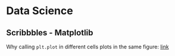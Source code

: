 # Data Science

## Scribbbles - Matplotlib
Why calling ```plt.plot``` in different cells plots in the same figure: [link](https://github.com/jupyter/notebook/issues/1151)
